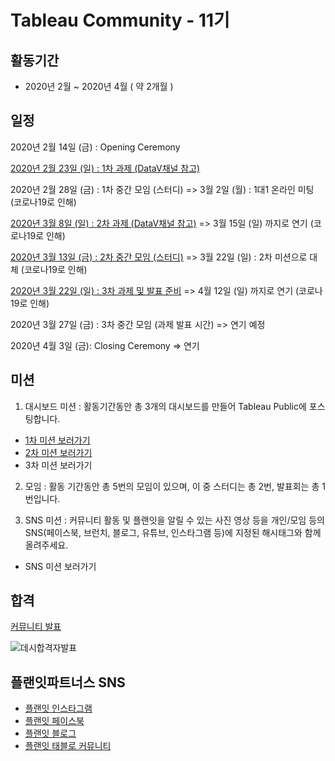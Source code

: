 # Tableau Community - 11기

## 활동기간
- 2020년 2월 ~ 2020년 4월 ( 약 2개월 )

## 일정

2020년 2월 14일 (금) : Opening Ceremony

[2020년 2월 23일 (일) : 1차 과제 (DataV채널 참고)](https://github.com/JONGSKY/Tableau_community/tree/master/First_task)

2020년 2월 28일 (금) : 1차 중간 모임 (스터디) =>  3월 2일 (월) : 1대1 온라인 미팅 (코로나19로 인해)

[2020년 3월 8일 (일) : 2차 과제 (DataV채널 참고)](https://github.com/JONGSKY/Tableau_community/tree/master/Second_task) => 3월 15일 (일) 까지로 연기 (코로나19로 인해)

[2020년 3월 13일 (금) : 2차 중간 모임 (스터디)](https://github.com/JONGSKY/Tableau_community/tree/master/Second_mission) => 3월 22일 (일) : 2차 미션으로 대체 (코로나19로 인해)

[2020년 3월 22일 (일) : 3차 과제 및 발표 준비](https://github.com/JONGSKY/Tableau_community/tree/master/Third_task) => 4월 12일 (일) 까지로 연기 (코로나19로 인해)

2020년 3월 27일 (금) : 3차 중간 모임 (과제 발표 시간) => 연기 예정

2020년 4월 3일 (금): Closing Ceremony => 연기 

## 미션

1. 대시보드 미션 : 활동기간동안 총 3개의 대시보드를 만들어 Tableau Public에 포스팅합니다.
  - [1차 미션 보러가기](https://public.tableau.com/profile/.2852#!/vizhome/1__15823664504210/sheet0)
  - [2차 미션 보러가기](https://public.tableau.com/profile/.2852#!/vizhome/2__15842119712730/1)
  - 3차 미션 보러가기

2. 모임 : 활동 기간동안 총 5번의 모임이 있으며, 이 중 스터디는 총 2번, 발표회는 총 1번입니다.

3. SNS 미션 : 커뮤니티 활동 및 플랜잇을 알릴 수 있는 사진 영상 등을 개인/모임 등의 SNS(페이스북, 브런치, 블로그, 유튜브, 인스타그램 등)에 지정된 해시태그와 함께 올려주세요.
  - SNS 미션 보러가기
 
 
## 합격

[커뮤니티 발표](https://blog.naver.com/withplanit/221806149758)

![데시합격자발표](https://user-images.githubusercontent.com/40276516/74666611-28144880-51e5-11ea-8fb4-0936ed616881.png)

## 플랜잇파트너스 SNS

- [플랜잇 인스타그램](https://www.instagram.com/planit_partners)
- [플랜잇 페이스북](https://www.facebook.com/withplanit)
- [플랜잇 블로그](http://blog.naver.com/withplanit)
- [플랜잇 태블로 커뮤니티](https://public.tableau.com/profile/.2852#!/)
